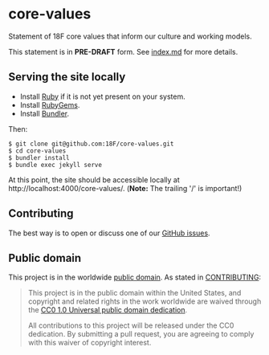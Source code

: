 # core-values
Statement of 18F core values that inform our culture and working models.

This statement is in **PRE-DRAFT** form. See [index.md](index.md) for more
details.

## Serving the site locally

* Install [Ruby](https://www.ruby-lang.org/) if it is not yet present on your
system.
* Install [RubyGems](https://rubygems.org/pages/download).
* Install [Bundler](http://bundler.io/).

Then:

```shell
$ git clone git@github.com:18F/core-values.git
$ cd core-values
$ bundler install
$ bundle exec jekyll serve
```

At this point, the site should be accessible locally at
http://localhost:4000/core-values/. (**Note:** The trailing '/' is important!)

## Contributing

The best way is to open or discuss one of our [GitHub
issues](https://github.com/18F/core-values/issues).

## Public domain

This project is in the worldwide [public domain](LICENSE.md). As stated in [CONTRIBUTING](CONTRIBUTING.md):

> This project is in the public domain within the United States, and copyright and related rights in the work worldwide are waived through the [CC0 1.0 Universal public domain dedication](https://creativecommons.org/publicdomain/zero/1.0/).
>
> All contributions to this project will be released under the CC0
>dedication. By submitting a pull request, you are agreeing to comply
>with this waiver of copyright interest.
